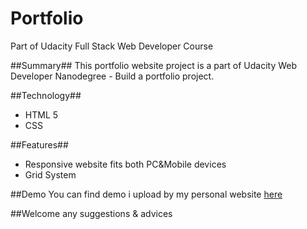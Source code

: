 # Portfolio
Part of Udacity Full Stack Web Developer Course

##Summary##
This portfolio website project is a part of Udacity Web Developer Nanodegree - Build a portfolio project. 

##Technology##
* HTML 5
* CSS

##Features##
* Responsive website fits both PC&Mobile devices
* Grid System

##Demo
You can find demo i upload by my personal website [here](http://www.ji-yicheng.com)

##Welcome any suggestions & advices
